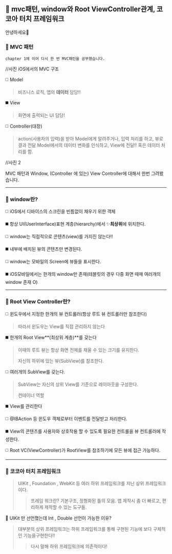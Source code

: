 ##  mvc패턴, window와 Root ViewController관계, 코코아 터치 프레임워크 

안녕하세요👋
 

### 🔭 MVC 패턴
	chapter 1에 이어 다시 한 번 MVC패턴을 공부했습니다.
	
//사진 iOS에서의 MVC 구조

:white_medium_square: Model 

> 비즈니스 로직, 앱의 **데이터** 담당!!
 
:black_medium_square: View 

> 화면에 출력되는 UI 담당!

:white_medium_square: Controller(대장)

> action(사용자의 입력)을 받아 Model에게 알려주거나, 입력 처리를 하고, 뷰로 결과 전달
> Model에서의 데이터 변화를 인식하고, View에 전달!! 혹은 데이터 처리를 함.

//사진 2

MVC 패턴과 Window, (Controller 에 있는) View Controller에 대해서 한번 그려봤습니다.

 ---
 
### 🔭  window란?

:white_medium_square: iOS에서 디바이스의 스크린을 빈틈없이 채우기 위한 객체

:black_medium_square: 항상 UI(UserInterface)표현 계층(hierarchy)에서 ✨**최상위**에 위치한다.

:white_medium_square: window는 직접적으로 콘텐츠(view)를 가지진 않는다!!

:black_medium_square: 내부에 배치된 뷰의 콘텐츠만 변경된다.

:white_medium_square: window는 모바일의 Screen에 뷰들을 표시한다.

:black_medium_square: iOS모바일에서는 한개의 window만 존재(테블릿의 경우 다중 화면 때매 여러개의 window 존재 O)

---

### 🔭  Root View Controller란?

:white_medium_square: 윈도우에서 지정한 한개의 뷰 컨트롤러(항상 루트 뷰 컨트롤러만 참조한다)
> 따라서 윈도우는 View를 직접 관리하지 않는다

:black_medium_square: 한개의 Root View**(최상위 계층)**를 갖는다
 > 이때의 루트 뷰는 항상 화면 전체를 채울 수 있는 크기를 유지한다.
 > 
 > 자신의 하위에 있는 뷰(SubView)를 참조한다.

:white_medium_square: 여러개의 SubView를 갖는다.
> SubView는 자신의 상위 View를 기준으로 레이아웃을 구성한다.
>
>컨테이너 역할

:black_medium_square: View를 관리한다

:white_medium_square: @IBAction 등 윈도우 객체로부터 이벤트를 전달받고 처리한다.

:black_medium_square: View의 콘텐츠를 사용자와 상호작용 할 수 있도록 필요한 컨트롤을 뷰 컨트롤러에 작성한다.

:white_medium_square: Root VC(ViewController)가 RootView를 참조하기에 모든 뷰에 접근 가능하다.

---

### 🔭  코코아 터치 프레임워크

>  UIKit , Foundation , WebKit 등 여러 하위 프레임워크를 지닌 상위 프레임워크이다.
> > 프레임 워크란? 기본구조, 정형화된 틀의 모음. 앱 제작시 좀 더 빠르고, 편리하게 제작할 수 있는 도구들.

🤔 UIKit 만 선언했는데 Int , Double 선언이 가능한 이유?
> 대부분의 상위 프레임워크는 하위 프레임워크를 통해 구현된 기능에 보다 구체적인 기능을구현한다!!
>  > 다시 말해 하위 프레임워크에 의존적이다!
